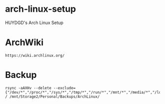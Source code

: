 # arch-linux-setup
HUYDGD's Arch Linux Setup

# ArchWiki
```https://wiki.archlinux.org/```

# Backup
```
rsync -aAXHv --delete --exclude={"/dev/*","/proc/*","/sys/*","/tmp/*","/run/*","/mnt/*","/media/*","/lost+found","/home/haruto/Personal/Resources/Games/*"} / /mnt/Storage2/Personal/Backups/ArchLinux/
```
